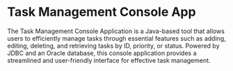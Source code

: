# Task Management Console App
 The Task Management Console Application is a Java-based tool that allows users to efficiently manage tasks through essential features such as adding, editing, deleting, and retrieving tasks by ID, priority, or status. Powered by JDBC and an Oracle database, this console application provides a streamlined and user-friendly interface for effective task management.
